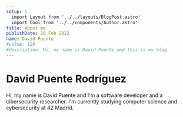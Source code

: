 ```yaml
---
setup: |
  import Layout from '../../layouts/BlogPost.astro'
  import Cool from '../../components/Author.astro'
title: About me
publishDate: 20 Feb 2022
name: David Puente
#value: 129
#description: Hi, my name is David Puente and this is my blog.
---
```


<!-- <Cool name={frontmatter.name} href="https://twitter.com/Davydp11" client:load /> -->

# David Puente Rodríguez

Hi, my name is David Puente and I'm a software developer and a cibersecurity researcher. I'm currently studying computer science and cybersecurity at 42 Madrid.


<!-- ![Img](../../../docs/assets/blog/introducing-astro.jpg "IMG_DP") -->


<!-- Do variables work {frontmatter.value * 2}? -->